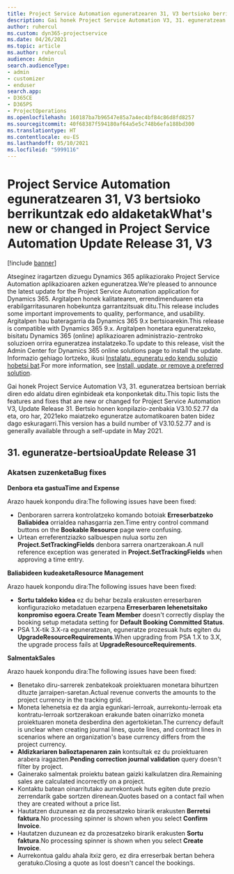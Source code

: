 ```yaml
---
title: Project Service Automation eguneratzearen 31, V3 bertsioko berrikuntzak edo aldaketak
description: Gai honek Project Service Automation V3, 31. eguneratzean erabilgarri dauden eginbideak eta konponketak ditu.
author: ruhercul
ms.custom: dyn365-projectservice
ms.date: 04/26/2021
ms.topic: article
ms.author: ruhercul
audience: Admin
search.audienceType:
- admin
- customizer
- enduser
search.app:
- D365CE
- D365PS
- ProjectOperations
ms.openlocfilehash: 160187ba7b96547e85a7a4ec4bf84c86d8fd8257
ms.sourcegitcommit: 40f68387f594180af64a5e5c748b6efa188bd300
ms.translationtype: HT
ms.contentlocale: eu-ES
ms.lasthandoff: 05/10/2021
ms.locfileid: "5999116"
---
```

# <a name="whats-new-or-changed-in-project-service-automation-update-release-31-v3"></a><span data-ttu-id="4220f-103">Project Service Automation eguneratzearen 31, V3 bertsioko berrikuntzak edo aldaketak</span><span class="sxs-lookup"><span data-stu-id="4220f-103">What's new or changed in Project Service Automation Update Release 31, V3</span></span>

[!include [banner](../includes/psa-now-project-operations.md)]

<span data-ttu-id="4220f-104">Atseginez iragartzen dizuegu Dynamics 365 aplikaziorako Project Service Automation aplikazioaren azken eguneratzea.</span><span class="sxs-lookup"><span data-stu-id="4220f-104">We’re pleased to announce the latest update for the Project Service Automation application for Dynamics 365.</span></span> <span data-ttu-id="4220f-105">Argitalpen honek kalitatearen, errendimenduaren eta erabilgarritasunaren hobekuntza garrantzitsuak ditu.</span><span class="sxs-lookup"><span data-stu-id="4220f-105">This release includes some important improvements to quality, performance, and usability.</span></span> <span data-ttu-id="4220f-106">Argitalpen hau bateragarria da Dynamics 365 9.x bertsioarekin.</span><span class="sxs-lookup"><span data-stu-id="4220f-106">This release is compatible with Dynamics 365 9.x.</span></span> <span data-ttu-id="4220f-107">Argitalpen honetara eguneratzeko, bisitatu Dynamics 365 (online) aplikazioaren administrazio-zentroko soluzioen orrira eguneratzea instalatzeko.</span><span class="sxs-lookup"><span data-stu-id="4220f-107">To update to this release, visit the Admin Center for Dynamics 365 online solutions page to install the update.</span></span> <span data-ttu-id="4220f-108">Informazio gehiago lortzeko, ikusi [Instalatu, eguneratu edo kendu soluzio hobetsi bat](/power-platform/admin/install-remove-preferred-solution).</span><span class="sxs-lookup"><span data-stu-id="4220f-108">For more information, see [Install, update, or remove a preferred solution](/power-platform/admin/install-remove-preferred-solution).</span></span>

<span data-ttu-id="4220f-109">Gai honek Project Service Automation V3, 31. eguneratzea bertsioan berriak diren edo aldatu diren eginbideak eta konponketak ditu.</span><span class="sxs-lookup"><span data-stu-id="4220f-109">This topic lists the features and fixes that are new or changed for Project Service Automation V3, Update Release 31.</span></span> <span data-ttu-id="4220f-110">Bertsio honen konpilazio-zenbakia V3.10.52.77 da eta, oro har, 2021eko maiatzeko eguneratze automatikoaren baten bidez dago eskuragarri.</span><span class="sxs-lookup"><span data-stu-id="4220f-110">This version has a build number of V3.10.52.77 and is generally available through a self-update in May 2021.</span></span>

## <a name="update-release-31"></a><span data-ttu-id="4220f-111">31. eguneratze-bertsioa</span><span class="sxs-lookup"><span data-stu-id="4220f-111">Update Release 31</span></span>

### <a name="bug-fixes"></a><span data-ttu-id="4220f-112">Akatsen zuzenketa</span><span class="sxs-lookup"><span data-stu-id="4220f-112">Bug fixes</span></span>

<span data-ttu-id="4220f-113">**Denbora eta gastua**</span><span class="sxs-lookup"><span data-stu-id="4220f-113">**Time and Expense**</span></span>

<span data-ttu-id="4220f-114">Arazo hauek konpondu dira:</span><span class="sxs-lookup"><span data-stu-id="4220f-114">The following issues have been fixed:</span></span>

- <span data-ttu-id="4220f-115">Denboraren sarrera kontrolatzeko komando botoiak **Erreserbatzeko Baliabidea** orrialdea nahasgarria zen.</span><span class="sxs-lookup"><span data-stu-id="4220f-115">Time entry control command buttons on the **Bookable Resource** page were confusing.</span></span>
- <span data-ttu-id="4220f-116">Urtean erreferentziazko salbuespen nulua sortu zen **Project.SetTrackingFields** denbora sarrera onartzerakoan.</span><span class="sxs-lookup"><span data-stu-id="4220f-116">A null reference exception was generated in **Project.SetTrackingFields** when approving a time entry.</span></span>

<span data-ttu-id="4220f-117">**Baliabideen kudeaketa**</span><span class="sxs-lookup"><span data-stu-id="4220f-117">**Resource Management**</span></span>

<span data-ttu-id="4220f-118">Arazo hauek konpondu dira:</span><span class="sxs-lookup"><span data-stu-id="4220f-118">The following issues have been fixed:</span></span>

- <span data-ttu-id="4220f-119">**Sortu taldeko kidea** ez du behar bezala erakusten erreserbaren konfigurazioko metadatuen ezarpena **Erreserbaren lehenetsitako konpromiso egoera**.</span><span class="sxs-lookup"><span data-stu-id="4220f-119">**Create Team Member** doesn't correctly display the booking setup metadata setting for **Default Booking Committed Status**.</span></span>
- <span data-ttu-id="4220f-120">PSA 1.X-tik 3.X-ra eguneratzean, eguneratze prozesuak huts egiten du **UpgradeResourceRequirements**.</span><span class="sxs-lookup"><span data-stu-id="4220f-120">When upgrading from PSA 1.X to 3.X, the upgrade process fails at **UpgradeResourceRequirements**.</span></span>


<span data-ttu-id="4220f-121">**Salmentak**</span><span class="sxs-lookup"><span data-stu-id="4220f-121">**Sales**</span></span>

<span data-ttu-id="4220f-122">Arazo hauek konpondu dira:</span><span class="sxs-lookup"><span data-stu-id="4220f-122">The following issues have been fixed:</span></span>

- <span data-ttu-id="4220f-123">Benetako diru-sarrerek zenbatekoak proiektuaren monetara bihurtzen dituzte jarraipen-saretan.</span><span class="sxs-lookup"><span data-stu-id="4220f-123">Actual revenue converts the amounts to the project currency in the tracking grid.</span></span>
- <span data-ttu-id="4220f-124">Moneta lehenetsia ez da argia egunkari-lerroak, aurrekontu-lerroak eta kontratu-lerroak sortzerakoan erakunde baten oinarrizko moneta proiektuaren moneta desberdina den agertokietan.</span><span class="sxs-lookup"><span data-stu-id="4220f-124">The currency default is unclear when creating journal lines, quote lines, and contract lines in scenarios where an organization's base currency differs from the project currency.</span></span>
- <span data-ttu-id="4220f-125">**Aldizkariaren balioztapenaren zain** kontsultak ez du proiektuaren arabera iragazten.</span><span class="sxs-lookup"><span data-stu-id="4220f-125">**Pending correction journal validation** query doesn't filter by project.</span></span>
- <span data-ttu-id="4220f-126">Gainerako salmentak proiektu batean gaizki kalkulatzen dira.</span><span class="sxs-lookup"><span data-stu-id="4220f-126">Remaining sales are calculated incorrectly on a project.</span></span>
- <span data-ttu-id="4220f-127">Kontaktu batean oinarritutako aurrekontuek huts egiten dute prezio zerrendarik gabe sortzen direnean.</span><span class="sxs-lookup"><span data-stu-id="4220f-127">Quotes based on a contact fail when they are created without a price list.</span></span>
- <span data-ttu-id="4220f-128">Hautatzen duzunean ez da prozesatzeko birarik erakusten **Berretsi faktura**.</span><span class="sxs-lookup"><span data-stu-id="4220f-128">No processing spinner is shown when you select **Confirm Invoice**.</span></span>
- <span data-ttu-id="4220f-129">Hautatzen duzunean ez da prozesatzeko birarik erakusten **Sortu faktura**.</span><span class="sxs-lookup"><span data-stu-id="4220f-129">No processing spinner is shown when you select **Create Invoice**.</span></span>
- <span data-ttu-id="4220f-130">Aurrekontua galdu ahala itxiz gero, ez dira erreserbak bertan behera geratuko.</span><span class="sxs-lookup"><span data-stu-id="4220f-130">Closing a quote as lost doesn't cancel the bookings.</span></span>







